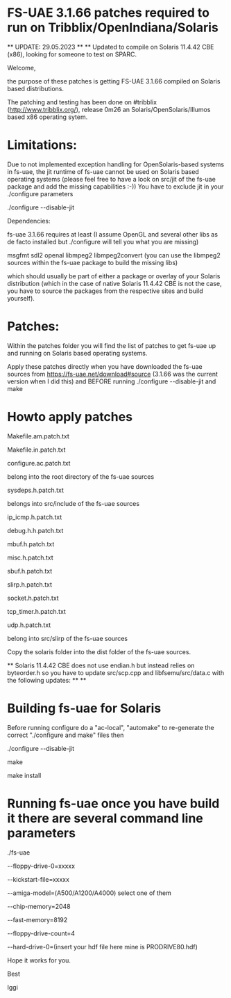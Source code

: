 #  FS-UAE 3.1.66 patches required to run on Tribblix/OpenIndiana/Solaris

** UPDATE: 29.05.2023 
**
** Updated to compile on Solaris 11.4.42 CBE (x86), looking for someone to test on SPARC.

Welcome,

the purpose of these patches is getting FS-UAE 3.1.66 compiled on Solaris based distributions.

The patching and testing has been done on #tribblix (http://www.tribblix.org/), release 0m26 an Solaris/OpenSolaris/Illumos based x86 operating sytem.

# Limitations:

Due to not implemented exception handling for OpenSolaris-based systems  in fs-uae, the jit runtime of fs-uae cannot be used on Solaris based operating systems (please feel free to have a look on src/jit of the fs-uae package and add the missing capabilities :-)) You have to exclude jit in your ./configure parameters

./configure --disable-jit

Dependencies:

fs-uae 3.1.66 requires at least (I assume OpenGL and several other libs as de facto installed but ./configure will tell you what you are missing)

msgfmt sdl2 openal libmpeg2 libmpeg2convert (you can use the libmpeg2 sources within the fs-uae package to build the missing libs)

which should usually be part of either a package or overlay of your Solaris distribution (which in the case of native Solaris 11.4.42 CBE is not the case, you have to source the packages from the respective sites and build yourself).

# Patches:

Within the patches folder you will find the list of patches to get fs-uae up and running on Solaris based operating systems.

Apply these patches directly when you have downloaded the fs-uae sources from https://fs-uae.net/download#source (3.1.66 was the current version when I did this) and BEFORE running ./configure --disable-jit and make

# Howto apply patches

Makefile.am.patch.txt

Makefile.in.patch.txt

configure.ac.patch.txt

belong into the root directory of the fs-uae sources

sysdeps.h.patch.txt

belongs into src/include of the fs-uae sources

ip_icmp.h.patch.txt

debug.h.h.patch.txt

mbuf.h.patch.txt

misc.h.patch.txt

sbuf.h.patch.txt

slirp.h.patch.txt

socket.h.patch.txt

tcp_timer.h.patch.txt

udp.h.patch.txt

belong into src/slirp of the fs-uae sources

Copy the solaris folder into the dist folder of the fs-uae sources.

** Solaris 11.4.42 CBE does not use endian.h but instead relies on byteorder.h so you have to update src/scp.cpp and libfsemu/src/data.c with the following updates:
**
**


# Building fs-uae for Solaris 

Before running configure do a "ac-local", "automake" to re-generate the correct "./configure and make" files then

./configure --disable-jit

make

make install

# Running fs-uae once you have build it there are several command line parameters

./fs-uae 

  --floppy-drive-0=xxxxx
  
  --kickstart-file=xxxxx
  
  --amiga-model=(A500/A1200/A4000) select one of them 
  
  --chip-memory=2048
  
  --fast-memory=8192
  
  --floppy-drive-count=4
  
  --hard-drive-0=(insert your hdf file here mine is PRODRIVE80.hdf) 
  
  
Hope it works for you.

Best

Iggi




